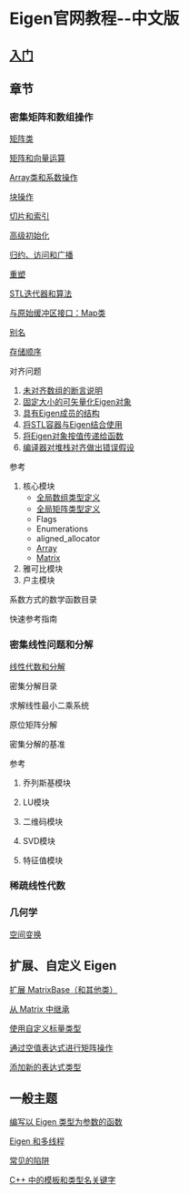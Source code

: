 # Eigen官网教程--中文版

## [入门](file/入门.md)

## 章节

### 密集矩阵和数组操作

[矩阵类](file/矩阵类.md)

[矩阵和向量运算](file/矩阵和向量运算.md)

[Array类和系数操作](file/Array类和系数操作.md)

[块操作](file/块操作.md)

[切片和索引](file/切片和索引.md)

[高级初始化](file/高级初始化.md)

[归约、访问和广播](file/归约、访问和广播.md)

[重塑](file/重塑.md)

[STL迭代器和算法](file/STL迭代器和算法.md)

[与原始缓冲区接口：Map类](file/与原始缓冲区接口：Map类.md)

[别名](file/别名.md)

[存储顺序](file/存储顺序.md)

对齐问题

1. [未对齐数组的断言说明](file/未对齐数组的断言说明.md)
2. [固定大小的可矢量化Eigen对象](file/固定大小的可矢量化Eigen对象.md)
3. [具有Eigen成员的结构](file/具有Eigen成员的结构.md)
4. [将STL容器与Eigen结合使用](file/将STL容器与Eigen结合使用.md)
5. [将Eigen对象按值传递给函数](file/将Eigen对象按值传递给函数.md)
6. [编译器对堆栈对齐做出错误假设](file/编译器对堆栈对齐做出错误假设.md)

参考

1. 核心模块
    - [全局数组类型定义](file/全局数组类型定义.md)
    - [全局矩阵类型定义](file/全局矩阵类型定义.md)
    - Flags
    - Enumerations
    - aligned_allocator
    - [Array](file/Array.md)
    - [Matrix](file/Matrix.md)
2. 雅可比模块
3. 户主模块

系数方式的数学函数目录

快速参考指南

### 密集线性问题和分解

[线性代数和分解](file/线性代数和分解.md)

密集分解目录

求解线性最小二乘系统

原位矩阵分解

密集分解的基准

参考

1. 乔列斯基模块

2. LU模块

3. 二维码模块

4. SVD模块

5. 特征值模块

### 稀疏线性代数

### 几何学

[空间变换](file/空间变换.md)

## 扩展、自定义 Eigen

[扩展 MatrixBase（和其他类）](file/扩展MatrixBase（和其他类）.md)

[从 Matrix 中继承](file/从Matrix中继承.md)

[使用自定义标量类型](file/使用自定义标量类型.md)

[通过空值表达式进行矩阵操作](file/通过空值表达式进行矩阵操作.md)

[添加新的表达式类型](file/添加新的表达式类型.md)

## 一般主题

[编写以 Eigen 类型为参数的函数](file/编写以Eigen类型为参数的函数.md)

[Eigen 和多线程](file/Eigen和多线程.md)

[常见的陷阱](file/常见的陷阱.md)

[C++ 中的模板和类型名关键字](file/C++中的模板和类型名关键字.md)

